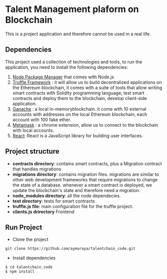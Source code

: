 # Talent Management plaform on Blockchain
This is a project application and therefore cannot be used in a real life. 

## Dependencies
This project used a collection of technologies and tools, to run the application, you need to install the following dependencies:

1. [Node Package Manager](https://nodejs.org/en/) that comes with Node.js
2. [Truffle Framework](https://www.trufflesuite.com/) : it will allow us to build decentralized applications on the Ethereum blockchain, it comes with a suite of tools that allow writing smart contracts with Solidity programming language, test smart contracts and deploy them to the blockchain, develop client-side application.
3. [Ganache](http://truffleframework.com/ganache) : a local in-memoryblockchain. it come with 10 external accounts with addresses on the local Ethereum blockchain, each account with 100 fake ether.
4. [Metamask](https://chrome.google.com/webstore/detail/metamask/nkbihfbeogaeaoehlefnkodbefgpgknn?hl=en) : a chrome extension, allow us to connect to the blockchain with local accounts.
5. [React](https://reactjs.org/docs/getting-started.html): React is a JavaScript library for building user interfaces.


## Project structure

* **contracts directory**: contains smart contracts, plus a Migration contract that handles migrations 
* **migrations directory**: contains migration files. migrations are similar to other web development frameworks that require migrations to change the state of a database. whenever a smart contract is deployed, we update the blockchain's state and therefore need a migration.
* **node_modules directory**: all the node dependecies.
* **test directory**: tests for smart contracts
* **truffle.js file**: main configuration file for the truffle project.
* **clients.js drirectory** Frontend

## Run Project
 * Clone the project
 ```
 git clone https://github.com/aymaraya/talentchain_code.git
 ```
 * Install dependencies
  ```
  $ cd talentchain_code
  $ npm install
  ```

